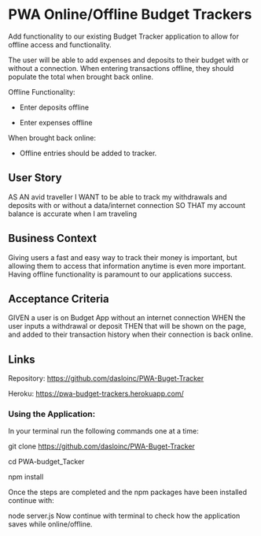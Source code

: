 # PWA Online/Offline Budget Trackers

Add functionality to our existing Budget Tracker application to allow for offline access and functionality.

The user will be able to add expenses and deposits to their budget with or without a connection. When entering transactions offline, they should populate the total when brought back online.

Offline Functionality:

  * Enter deposits offline

  * Enter expenses offline

When brought back online:

  * Offline entries should be added to tracker.

## User Story
AS AN avid traveller
I WANT to be able to track my withdrawals and deposits with or without a data/internet connection
SO THAT my account balance is accurate when I am traveling

## Business Context

Giving users a fast and easy way to track their money is important, but allowing them to access that information anytime is even more important. Having offline functionality is paramount to our applications success.


## Acceptance Criteria
GIVEN a user is on Budget App without an internet connection
WHEN the user inputs a withdrawal or deposit
THEN that will be shown on the page, and added to their transaction history when their connection is back online.


## Links

Repository:
https://github.com/dasloinc/PWA-Buget-Tracker

Heroku:
https://pwa-budget-trackers.herokuapp.com/

### Using the Application:
In your terminal run the following commands one at a time:

git clone https://github.com/dasloinc/PWA-Buget-Tracker

cd PWA-budget_Tacker

npm install

Once the steps are completed and the npm packages have been installed continue with:

node server.js Now continue with terminal to check how the application saves while online/offline.
